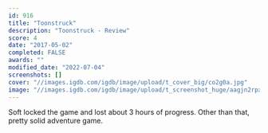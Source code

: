 ```yaml
---
id: 916
title: "Toonstruck"
description: "Toonstruck - Review"
score: 4
date: "2017-05-02"
completed: FALSE
awards: ""
modified_date: "2022-07-04"
screenshots: []
cover: "//images.igdb.com/igdb/image/upload/t_cover_big/co2g0a.jpg"
image: "//images.igdb.com/igdb/image/upload/t_screenshot_huge/aagjn2rpx1bysrj2dctf.jpg"
---
```

Soft locked the game and lost about 3 hours of progress. Other than that, pretty solid adventure game.